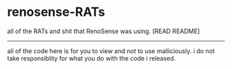 # renosense-RATs
all of the RATs and shit that RenoSense was using. [READ README]

---

all of the code here is for you to view and not to use malliciously. i do not take responsiblity for what you do with the code i released.

